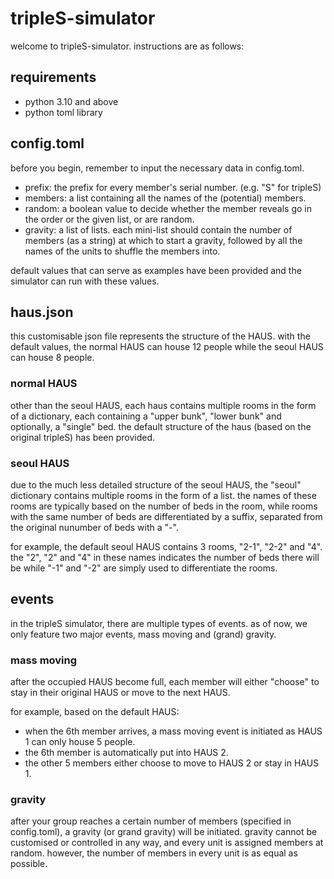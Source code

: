 # tripleS-simulator
welcome to tripleS-simulator. instructions are as follows:

## requirements
- python 3.10 and above
- python toml library

## config.toml
before you begin, remember to input the necessary data in config.toml.

- prefix: the prefix for every member's serial number. (e.g. "S" for tripleS)
- members: a list containing all the names of the (potential) members.
- random: a boolean value to decide whether the member reveals go in the order or the given list, or are random.
- gravity: a list of lists. each mini-list should contain the number of members (as a string) at which to start a gravity, followed by all the names of the units to shuffle the members into.

default values that can serve as examples have been provided and the simulator can run with these values.

## haus.json
this customisable json file represents the structure of the HAUS. with the default values, the normal HAUS can house 12 people while the seoul HAUS can house 8 people.

### normal HAUS
other than the seoul HAUS, each haus contains multiple rooms in the form of a dictionary, each containing a "upper bunk", "lower bunk" and optionally, a "single" bed. the default structure of the haus (based on the original tripleS) has been provided.

### seoul HAUS
due to the much less detailed structure of the seoul HAUS, the "seoul" dictionary contains multiple rooms in the form of a list. the names of these rooms are typically based on the number of beds in the room, while rooms with the same number of beds are differentiated by a suffix, separated from the original nunumber of beds with a "-".

for example, the default seoul HAUS contains 3 rooms, "2-1", "2-2" and "4". the "2", "2" and "4" in these names indicates the number of beds there will be while "-1" and "-2" are simply used to differentiate the rooms.

## events
in the tripleS simulator, there are multiple types of events. as of now, we only feature two major events, mass moving and (grand) gravity.

### mass moving
after the occupied HAUS become full, each member will either "choose" to stay in their original HAUS or move to the next HAUS. 

for example, based on the default HAUS:
- when the 6th member arrives, a mass moving event is initiated as HAUS 1 can only house 5 people.
- the 6th member is automatically put into HAUS 2.
- the other 5 members either choose to move to HAUS 2 or stay in HAUS 1.

### gravity
after your group reaches a certain number of members (specified in config.toml), a gravity (or grand gravity) will be initiated. gravity cannot be customised or controlled in any way, and every unit is assigned members at random. however, the number of members in every unit is as equal as possible.

